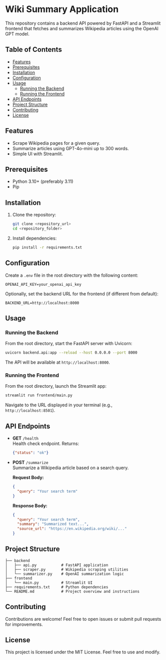 # Wiki Summary Application

This repository contains a backend API powered by FastAPI and a Streamlit frontend that fetches and summarizes Wikipedia articles using the OpenAI GPT model.

## Table of Contents

- [Features](#features)
- [Prerequisites](#prerequisites)
- [Installation](#installation)
- [Configuration](#configuration)
- [Usage](#usage)
  - [Running the Backend](#running-the-backend)
  - [Running the Frontend](#running-the-frontend)
- [API Endpoints](#api-endpoints)
- [Project Structure](#project-structure)
- [Contributing](#contributing)
- [License](#license)

## Features

- Scrape Wikipedia pages for a given query.
- Summarize articles using GPT-4o-mini up to 300 words.
- Simple UI with Streamlit.

## Prerequisites

- Python 3.10+ (preferably 3.11)
- Pip

## Installation

1. Clone the repository:
   ```bash
   git clone <repository_url>
   cd <repository_folder>
   ```
2. Install dependencies:
   ```bash
   pip install -r requirements.txt
   ```

## Configuration

Create a `.env` file in the root directory with the following content:

```env
OPENAI_API_KEY=your_openai_api_key
```

Optionally, set the backend URL for the frontend (if different from default):

```env
BACKEND_URL=http://localhost:8000
```

## Usage

### Running the Backend

From the root directory, start the FastAPI server with Uvicorn:

```bash
uvicorn backend.api:app --reload --host 0.0.0.0 --port 8000
```

The API will be available at `http://localhost:8000`.

### Running the Frontend

From the root directory, launch the Streamlit app:

```bash
streamlit run frontend/main.py
```

Navigate to the URL displayed in your terminal (e.g., `http://localhost:8501`).

## API Endpoints

- **GET** `/health`\
  Health check endpoint. Returns:

  ```json
  {"status": "ok"}
  ```

- **POST** `/summarize`\
  Summarize a Wikipedia article based on a search query.

  **Request Body:**

  ```json
  {
    "query": "Your search term"
  }
  ```

  **Response Body:**

  ```json
  {
    "query": "Your search term",
    "summary": "Summarized text...",
    "source_url": "https://en.wikipedia.org/wiki/..."
  }
  ```

## Project Structure

```
├── backend
│   ├── api.py           # FastAPI application
│   ├── scraper.py       # Wikipedia scraping utilities
│   └── summarizer.py    # OpenAI summarization logic
├── frontend
│   └── main.py          # Streamlit UI
├── requirements.txt     # Python dependencies
└── README.md            # Project overview and instructions
```

## Contributing

Contributions are welcome! Feel free to open issues or submit pull requests for improvements.

## License

This project is licensed under the MIT License. Feel free to use and modify.

